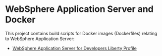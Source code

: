 # WebSphere Application Server and Docker

This project contains build scripts for Docker images (Dockerfiles) relating to WebSphere Application Server:

* [WebSphere Application Server for Developers Liberty Profile](websphere-liberty)
